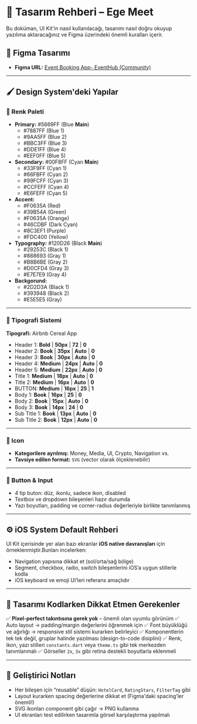 # 🎨 Tasarım Rehberi – Ege Meet

Bu doküman, UI Kit'in nasıl kullanılacağı, tasarımı nasıl doğru okuyup yazılıma aktaracağınız ve Figma üzerindeki önemli kuralları içerir.

## 🔗 Figma Tasarımı

- **Figma URL:**
  [Event Booking App- EventHub (Community)](https://www.figma.com/design/OlwXrrLgiJR5UqcwDOgdAN/Event-Booking-App--EventHub-(Community)?t=6C5NfTu7tUsuPfjV-0)

---

## 🖌️ Design System'deki Yapılar

### 🎨 Renk Paleti

- **Primary:** #5669FF (Blue **Main**)
  - #7887FF (Blue 1)
  - #9AA5FF (Blue 2)
  - #BBC3FF (Blue 3)
  - #DDE1FF (Blue 4)
  - #EEF0FF (Blue 5)
- **Secondary:** #00F8FF (Cyan **Main**)
  - #33F9FF (Cyan 1)
  - #66FBFF (Cyan 2)
  - #99FCFF (Cyan 3)
  - #CCFEFF (Cyan 4)
  - #E6FEFF (Cyan 5)
- **Accent:**
  - #F0635A (Red)
  - #39B54A (Green)
  - #F0635A (Orange)
  - #46CDBF (Dark Cyan)
  - #8C3EF1 (Purple)
  - #FDC400 (Yellow)
- **Typography:**  #120D26 (Black **Main**)
  - #29253C (Black 1)
  - #888693 (Gray 1)
  - #B8B6BE (Gray 2)
  - #D0CFD4 (Gray 3)
  - #E7E7E9 (Gray 4)
- **Backgorund:**
  - #2D2D3A (Black 1)
  - #393948 (Black 2)
  - #E5E5E5 (Gray)

---

### 🔡 Tipografi Sistemi

**Tipografi:** Airbnb Cereal App

- Header 1: **Bold** | **50px** | **72** | **0**
- Header 2: **Book** | **35px** | **Auto** | **0**
- Header 3: **Book** | **30px** | **Auto** | **0**
- Header 4: **Medium** | **24px** | **Auto** | **0**
- Header 5: **Medium** | **22px** | **Auto** | **0**
- Title 1: **Medium** | **18px** | **Auto** | **0**
- Title 2: **Medium** | **16px** | **Auto** | **0**
- BUTTON: **Medium** | **16px** | **25** | **1**
- Body 1: **Book** | **16px** | **25** | **0**
- Body 2: **Book** | **15px** | **Auto** | **0**
- Body 3: **Book** | **14px** | **24** | **0**
- Sub Title 1: **Book** | **13px** | **Auto** | **0**
- Sub Title 2: **Book** | **12px** | **Auto** | **0**

---

### 🧿 Icon

- **Kategorilere ayrılmış:** Money, Media, UI, Crypto, Navigation vs.
- **Tavsiye edilen format:** `SVG` (vector olarak ölçeklenebilir)

---

### 🔲 Button & Input

- 4 tip buton: düz, ikonlu, sadece ikon, disabled
- Textbox ve dropdown bileşenleri hazır durumda
- Yazı boyutları, padding ve corner-radius değerleriyle birlikte tanımlanmış

---

## ⚙️ iOS System Default Rehberi

UI Kit içerisinde yer alan bazı ekranlar **iOS native davranışları** için örneklenmiştir.Bunları incelerken:

- Navigation yapısına dikkat et (sol/orta/sağ bölge)
- Segment, checkbox, radio, switch bileşenlerini iOS’a uygun stillerle kodla
- iOS keyboard ve emoji UI’leri referans amaçlıdır

---

## 🧠 Tasarımı Kodlarken Dikkat Etmen Gerekenler

✅ **Pixel-perfect takıntısına gerek yok** – önemli olan uyumlu görünüm
✅ Auto layout → padding/margin değerlerini öğrenmek için
✅ Font büyüklüğü ve ağırlığı → responsive stil sistemi kurarken belirleyici
✅ Komponentlerin tek tek değil, gruplar halinde yazılması (design-to-code disiplini)
✅ Renk, ikon, yazı stilleri `constants.dart` veya `theme.ts` gibi tek merkezden tanımlanmalı
✅ Görseller `2x`, `3x` gibi retina destekli boyutlarla eklenmeli

---

## 🔨 Geliştirici Notları

- Her bileşen için “reusable” düşün: `HotelCard`, `RatingStars`, `FilterTag` gibi
- Layout kurarken spacing değerlerine dikkat et (Figma'daki spacing’ler önemli!)
- SVG ikonları component gibi çağır → PNG kullanma
- UI ekranları test edilirken tasarımla görsel karşılaştırma yapılmalı
